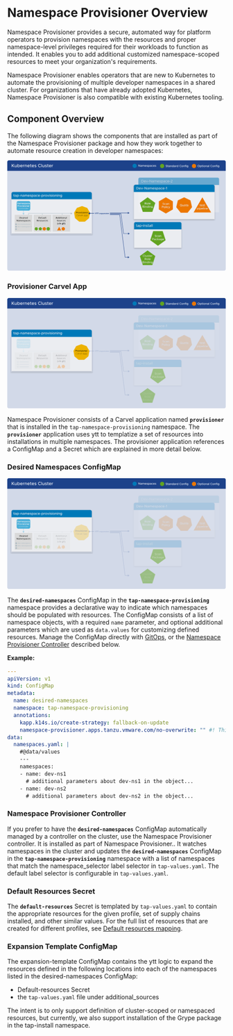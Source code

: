 # Namespace Provisioner Overview

Namespace Provisioner provides a secure, automated way for platform operators to provision
namespaces with the resources and proper namespace-level privileges required for their workloads
to function as intended. It enables you to add additional customized namespace-scoped resources to
meet your organization's requirements.

Namespace Provisioner enables operators that are new to Kubernetes to automate the provisioning of
multiple developer namespaces in a shared cluster. For organizations that have already adopted
Kubernetes, Namespace Provisioner is also compatible with existing Kubernetes tooling.

## <a id="nsp-component-overview"></a>Component Overview

The following diagram shows the components that are installed as part of the Namespace Provisioner
package and how they work together to automate resource creation in developer namespaces:

![Namespace Provisioner Overview](../images/namespace-provisioner-overview-2.svg)

### <a id="nsp-component-carvel-app"></a>Provisioner Carvel App

![Namespace Provisioner - Provisioner Carvel App](../images/namespace-provisioner-overview-2-c.svg)

Namespace Provisioner consists of a Carvel application named **`provisioner`** that is installed in the
`tap-namespace-provisioning` namespace. The **`provisioner`** application uses ytt to templatize a
set of resources into installations in multiple namespaces. The provisioner application references a
ConfigMap and a Secret which are explained in more detail below.

### <a id="desired-ns-configmap"></a>Desired Namespaces ConfigMap

![Namespace Provisioner - Desired Namespaces ConfigMap](../images/namespace-provisioner-overview-2-a.svg)

The **`desired-namespaces`** ConfigMap in the **`tap-namespace-provisioning`** namespace provides
a declarative way to indicate which namespaces should be populated with resources. The ConfigMap
consists of a list of namespace objects, with a required `name` parameter, and optional additional
parameters which are used as `data.values` for customizing defined resources.
Manage the ConfigMap directly with [GitOps](how-tos.hbs#control-desired-namespaces), or the [Namespace Provisioner Controller](#nsp-controller) described below.

**Example:**

```yaml
---
apiVersion: v1
kind: ConfigMap
metadata:
  name: desired-namespaces
  namespace: tap-namespace-provisioning
  annotations:
    kapp.k14s.io/create-strategy: fallback-on-update
    namespace-provisioner.apps.tanzu.vmware.com/no-overwrite: "" #! This annotation tells the provisioner app to not override this configMap as this is your desired state.
data:
  namespaces.yaml: |
    #@data/values
    ---
    namespaces:
    - name: dev-ns1
      # additional parameters about dev-ns1 in the object...
    - name: dev-ns2
      # additional parameters about dev-ns2 in the object...
```

### <a id="nsp-controller"></a>Namespace Provisioner Controller

If you prefer to have the **`desired-namespaces`** ConfigMap automatically managed by a controller
on the cluster, use the Namespace Provisioner controller.  It is installed as part of Namespace
Provisioner.. It watches namespaces in the cluster and updates the
**`desired-namespaces`** ConfigMap in the **`tap-namespace-provisioning`** namespace with a list of
namespaces that match the namespace_selector label selector in `tap-values.yaml`. The default label
selector is configurable in `tap-values.yaml`.

### <a id="resources-secret"></a>Default Resources Secret

The **`default-resources`** Secret is templated by `tap-values.yaml` to contain the appropriate
resources for the given profile, set of supply chains installed, and other similar values. For the full
list of resources that are created for different profiles, see [Default resources mapping](reference.hbs.md#default-resources-mapping).

### <a id="expansion-template"></a>Expansion Template ConfigMap

The expansion-template ConfigMap contains the ytt logic to expand the resources defined in the
following locations into each of the  namespaces listed in the desired-namespaces ConfigMap:
- Default-resources Secret
- the `tap-values.yaml` file under additional_sources

The intent is to only support definition of cluster-scoped or namespaced resources,
but currently, we also support installation of the Grype package in the tap-install namespace.

